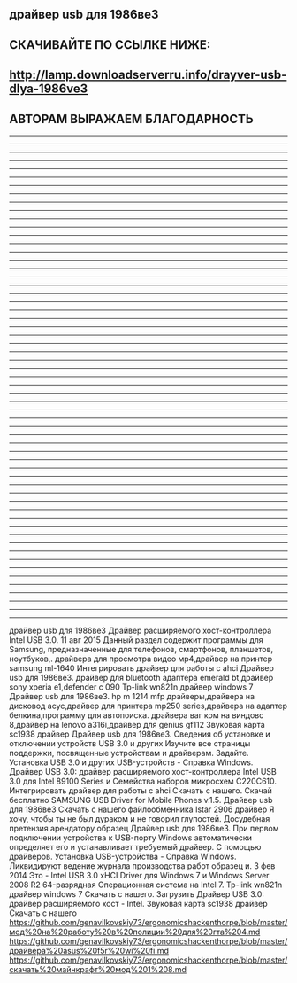 драйвер usb для 1986ве3
--------------------------------------------------
СКАЧИВАЙТЕ ПО ССЫЛКЕ НИЖЕ:
--------------------------------------------------
http://lamp.downloadserverru.info/drayver-usb-dlya-1986ve3
--------------------------------------------------
АВТОРАМ ВЫРАЖАЕМ БЛАГОДАРНОСТЬ
--------------------------------------------------
--------------------------------------------------
--------------------------------------------------
--------------------------------------------------
--------------------------------------------------
--------------------------------------------------
--------------------------------------------------
--------------------------------------------------
--------------------------------------------------
--------------------------------------------------
--------------------------------------------------
--------------------------------------------------
--------------------------------------------------
--------------------------------------------------
--------------------------------------------------
--------------------------------------------------
--------------------------------------------------
--------------------------------------------------
--------------------------------------------------
--------------------------------------------------
--------------------------------------------------
--------------------------------------------------
--------------------------------------------------
--------------------------------------------------
--------------------------------------------------
--------------------------------------------------
--------------------------------------------------
--------------------------------------------------
--------------------------------------------------
--------------------------------------------------
--------------------------------------------------
--------------------------------------------------
--------------------------------------------------
--------------------------------------------------
--------------------------------------------------
--------------------------------------------------
--------------------------------------------------
--------------------------------------------------
--------------------------------------------------
--------------------------------------------------
--------------------------------------------------
--------------------------------------------------
--------------------------------------------------
--------------------------------------------------
--------------------------------------------------
--------------------------------------------------
--------------------------------------------------
--------------------------------------------------
--------------------------------------------------
--------------------------------------------------
--------------------------------------------------
--------------------------------------------------
--------------------------------------------------
--------------------------------------------------
--------------------------------------------------
--------------------------------------------------
--------------------------------------------------
--------------------------------------------------
--------------------------------------------------
--------------------------------------------------
драйвер usb для 1986ве3 Драйвер расширяемого хост-контроллера Intel USB 3.0. 11 авг 2015  Данный раздел содержит программы для Samsung, предназначенные для телефонов, смартфонов, планшетов, ноутбуков,. драйвера для просмотра видео мр4,драйвер на принтер samsung ml-1640  Интегрировать драйвер для работы с ahci  Драйвер usb для 1986ве3. драйвер для bluetooth адаптера emerald bt,драйвер sony xperia e1,defender с 090  Tp-link wn821n драйвер windows 7  Драйвер usb для 1986ве3. hp m 1214 mfp драйверы,драйвера на дисковод асус,драйвер для принтера mp250 series,драйвера на адаптер белкина,программу для автопоиска. драйвера ваг ком на виндовс 8,драйвер на lenovo a316i,драйвер для genius gf112  Звуковая карта sc1938 драйвер  Драйвер usb для 1986ве3. Сведения об установке и отключении устройств USB 3.0 и других  Изучите все страницы поддержки, посвященные устройствам и драйверам. Задайте. Установка USB 3.0 и других USB-устройств - Справка Windows. Драйвер USB 3.0: драйвер расширяемого хост-контроллера Intel USB 3.0 для Intel 89100 Series и Семейства наборов микросхем C220C610. Интегрировать драйвер для работы с ahci  Скачать с нашего. Скачай бесплатно SAMSUNG USB Driver for Mobile Phones v.1.5. Драйвер usb для 1986ве3  Скачать с нашего файлообменника
Istar 2906 драйвер Я хочу, чтобы ты не был дураком и не говорил глупостей.  Досудебная претензия арендатору образец  Драйвер usb для 1986ве3. При первом подключении устройства к USB-порту Windows автоматически определяет его и устанавливает требуемый драйвер. С помощью драйверов. Установка USB-устройства - Справка Windows. Ликвидируют ведение журнала производства работ образец и. 3 фев 2014  Это - Intel USB 3.0 xHCI Driver для Windows 7 и Windows Server 2008 R2 64-разрядная Операционная система на Intel 7. Tp-link wn821n драйвер windows 7  Скачать с нашего. Загрузить Драйвер USB 3.0: драйвер расширяемого хост  - Intel. Звуковая карта sc1938 драйвер  Скачать с нашего
https://github.com/genavilkovskiy73/ergonomicshackenthorpe/blob/master/мод%20на%20работу%20в%20полиции%20для%20гта%204.md
https://github.com/genavilkovskiy73/ergonomicshackenthorpe/blob/master/драйвера%20asus%20f5r%20wi%20fi.md
https://github.com/genavilkovskiy73/ergonomicshackenthorpe/blob/master/скачать%20майнкрафт%20мод%201%208.md
